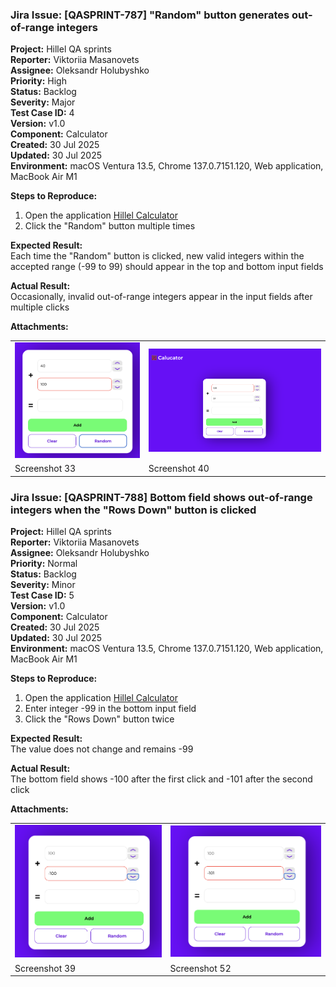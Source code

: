 ### Jira Issue: [QASPRINT-787] "Random" button generates out-of-range integers

**Project:** Hillel QA sprints  
**Reporter:** Viktoriia Masanovets  
**Assignee:** Oleksandr Holubyshko  
**Priority:** High  
**Status:** Backlog  
**Severity:** Major  
**Test Case ID:** 4  
**Version:** v1.0  
**Component:** Calculator  
**Created:** 30 Jul 2025  
**Updated:** 30 Jul 2025  
**Environment:** macOS Ventura 13.5, Chrome 137.0.7151.120, Web application, MacBook Air M1

**Steps to Reproduce:**
1. Open the application [Hillel Calculator](https://calculator.students.hillel.it/)  
2. Click the "Random" button multiple times

**Expected Result:**  
Each time the "Random" button is clicked, new valid integers within the accepted range (-99 to 99) should appear in the top and bottom input fields

**Actual Result:**  
Occasionally, invalid out-of-range integers appear in the input fields after multiple clicks

**Attachments:** 

<table>
<tr>
  <td><img src="images/Screenshot_33.png" alt="Screenshot 33" width="400"/></td>
  <td><img src="images/Screenshot_40.png" alt="Screenshot 40" width="600"/></td>
</tr>
<tr>
  <td>Screenshot 33</td>
  <td>Screenshot 40</td>
</tr>
</table>






### Jira Issue: [QASPRINT-788] Bottom field shows out-of-range integers when the "Rows Down" button is clicked

**Project:** Hillel QA sprints  
**Reporter:** Viktoriia Masanovets  
**Assignee:** Oleksandr Holubyshko  
**Priority:** Normal  
**Status:** Backlog  
**Severity:** Minor  
**Test Case ID:** 5  
**Version:** v1.0  
**Component:** Calculator  
**Created:** 30 Jul 2025  
**Updated:** 30 Jul 2025  
**Environment:** macOS Ventura 13.5, Chrome 137.0.7151.120, Web application, MacBook Air M1

**Steps to Reproduce:**
1. Open the application [Hillel Calculator](https://calculator.students.hillel.it/)  
2. Enter integer -99 in the bottom input field  
3. Click the "Rows Down" button twice

**Expected Result:**  
The value does not change and remains -99

**Actual Result:**  
The bottom field shows -100 after the first click and -101 after the second click

**Attachments:**  
<table>
<tr>
  <td><img src="images/Screenshot_39.png" alt="Screenshot 39" width="400"/></td>
  <td><img src="images/Screenshot_52.png" alt="Screenshot 52" width="414"/></td>
</tr>
<tr>
  <td>Screenshot 39</td>
  <td>Screenshot 52</td>
</tr>
</table>






